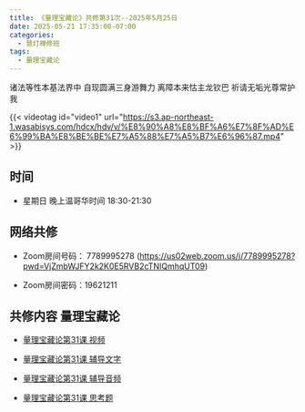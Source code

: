 ```yaml
---
title: 《量理宝藏论》共修第31次--2025年5月25日
date: 2025-05-21 17:35:00-07:00
categories:
  - 慧灯禅修班
tags:
  - 量理宝藏论
---
```

诸法等性本基法界中 自现圆满三身游舞力 离障本来怙主龙钦巴 祈请无垢光尊常护我

{{< videotag id="video1" url="https://s3.ap-northeast-1.wasabisys.com/hdcx/hdv/v/%E8%90%A8%E8%BF%A6%E7%8F%AD%E6%99%BA%E8%BE%BE%E7%A5%88%E7%A5%B7%E6%96%87.mp4" >}}

## 时间


* 星期日 晚上温哥华时间 18:30-21:30


## 网络共修


* Zoom房间号码： 7789995278 (https://us02web.zoom.us/j/7789995278?pwd=VjZmbWJFY2k2K0E5RVB2cTNIQmhqUT09)


* Zoom房间密码：19621211


## 共修内容 量理宝藏论


* [量理宝藏论第31课 视频](https://huidengchanxiu.net/refs/llbzl/llbzl-06#%E7%AC%AC%E4%B8%89%E5%8D%81%E4%B8%80%E8%AF%BE)

* [量理宝藏论第31课 辅导文字](https://huidengchanxiu.net/refs/llbzl/llbzl-06#%E7%AC%AC%E4%B8%89%E5%8D%81%E4%B8%80%E8%AF%BE%E8%BE%85%E5%AF%BC)

* [量理宝藏论第31课 辅导音频](https://box.hdcxb.net/%E7%A6%85%E4%BF%AE%E7%8F%AD/037-%E9%87%8F%E7%90%86%E5%AE%9D%E8%97%8F%E8%AE%BA/%E8%BE%85%E5%AF%BC-%E6%99%BA%E8%AF%9A%E5%A0%AA%E5%B8%83%E7%AC%AC1%E6%AC%A1%E8%AE%B2%E8%A7%A3%E4%BA%8E2006%E8%87%B307%E5%B9%B4)

* [量理宝藏论第31课 思考题 ](https://huidengchanxiu.net/refs/llbzl/llbzl-qa/#%E7%AC%AC31%E8%AF%BE)

